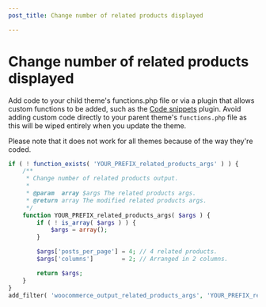 ```yaml
---
post_title: Change number of related products displayed

---
```


# Change number of related products displayed

Add code to your child theme's functions.php file or via a plugin that allows custom functions to be added, such as the [Code snippets](https://wordpress.org/plugins/code-snippets/) plugin. Avoid adding custom code directly to your parent theme's `functions.php` file as this will be wiped entirely when you update the theme.

Please note that it does not work for all themes because of the way they're coded.

```php
if ( ! function_exists( 'YOUR_PREFIX_related_products_args' ) ) {
	/**
	 * Change number of related products output.
	 *
	 * @param  array $args The related products args.
	 * @return array The modified related products args.
	 */
	function YOUR_PREFIX_related_products_args( $args ) {
		if ( ! is_array( $args ) ) {
			$args = array();
		}

		$args['posts_per_page'] = 4; // 4 related products.
		$args['columns']        = 2; // Arranged in 2 columns.

		return $args;
	}
}
add_filter( 'woocommerce_output_related_products_args', 'YOUR_PREFIX_related_products_args', 20 );
```

